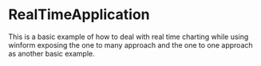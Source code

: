 # RealTimeApplication
This is a basic example of how to deal with real time charting while using winform exposing the one to many approach and the one to one approach as another basic example.
